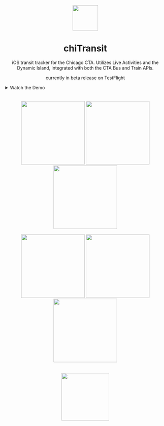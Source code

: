 
<div align="center">
    <img src="https://github.com/cameronalberg/chiTransit/assets/28129732/ec1594b3-f587-43d7-8023-4f33328d163f" width="80" />
  </a>

  <h1 align="center">chiTransit</h3>
  <p> iOS transit tracker for the Chicago CTA. Utilizes Live Activities and the Dynamic Island, integrated with both the CTA Bus and Train APIs.</p>
  <p>currently in beta release on TestFlight</p>

</div>
<details>

<summary>Watch the Demo</summary>

<div align="center">

https://github.com/cameronalberg/chiTransit/assets/28129732/e09833e9-6bc3-4a37-a298-f994d885618d

</div>

</details>
<br />

<br />
<div align="center">
  <img src="https://github.com/cameronalberg/chiTransit/assets/28129732/7875c8a7-ba95-46dd-8362-8ef5a2f82b12" width="200" />
  <img src="https://github.com/cameronalberg/chiTransit/assets/28129732/c381d64b-52db-4b6a-8fdf-231719821ebd" width="200" />
  <img src="https://github.com/cameronalberg/chiTransit/assets/28129732/8dbc1b7a-395d-4a7e-8499-73821279aff8" width="200" />
</div>
<br />
<div align="center">
  <img src="https://github.com/cameronalberg/chiTransit/assets/28129732/7e13eee1-8d46-4e24-9ec8-b05639220ffa" width="200" />
  <img src="https://github.com/cameronalberg/chiTransit/assets/28129732/55392051-30a0-43dd-b633-83aca902f431" width="200" />
  <img src="https://github.com/cameronalberg/chiTransit/assets/28129732/ac9c4a1d-a971-45cb-a4c3-443df4602ce8" width="200" />
</div>
<br />
<br />
<div align="center">
  <img src="https://github.com/cameronalberg/chiTransit/assets/28129732/9a17aa46-0d6f-4b61-9d90-094977290cb4" width="150" />
</div>



